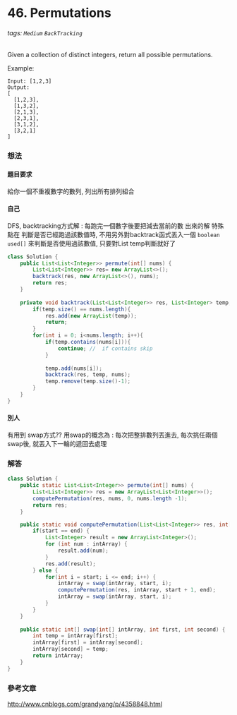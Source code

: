 # 46. Permutations

###### tags: `Medium` `BackTracking`
Given a collection of distinct integers, return all possible permutations.

Example:
```
Input: [1,2,3]
Output:
[
  [1,2,3],
  [1,3,2],
  [2,1,3],
  [2,3,1],
  [3,1,2],
  [3,2,1]
]
```


### 想法
#### 題目要求
給你一個不重複數字的數列, 列出所有排列組合

#### 自己
DFS, backtracking方式解 : 每跑完一個數字後要把減去當前的數
出來的解
特殊點在  判斷是否已經跑過該數值時, 不用另外對backtrack函式丟入一個 `boolean used[]` 來判斷是否使用過該數值, 只要對List<Integer> temp判斷就好了

```java
class Solution {
    public List<List<Integer>> permute(int[] nums) {
        List<List<Integer>> res= new ArrayList<>();
        backtrack(res, new ArrayList<>(), nums);
        return res;
    }
    
    private void backtrack(List<List<Integer>> res, List<Integer> temp, int[] nums) {
        if(temp.size() == nums.length){
            res.add(new ArrayList(temp));
            return;
        }
        for(int i = 0; i<nums.length; i++){
            if(temp.contains(nums[i])){
                continue; //  if contains skip
            }
            
            temp.add(nums[i]);
            backtrack(res, temp, nums);
            temp.remove(temp.size()-1);
        }
    }
}
```

#### 別人
有用到 swap方式??
用swap的概念為 : 每次把整排數列丟進去, 每次挑任兩個swap後, 就丟入下一輪的遞回去處理



### 解答 

```java
class Solution {
    public static List<List<Integer>> permute(int[] nums) {
        List<List<Integer>> res = new ArrayList<List<Integer>>();
        computePermutation(res, nums, 0, nums.length -1);
        return res;
    }

    public static void computePermutation(List<List<Integer>> res, int[] intArray, int start, int end) {
        if(start == end) {
            List<Integer> result = new ArrayList<Integer>();
            for (int num : intArray) {
                result.add(num);
            }
            res.add(result);
        } else {
            for(int i = start; i <= end; i++) {
                intArray = swap(intArray, start, i);
                computePermutation(res, intArray, start + 1, end);
                intArray = swap(intArray, start, i);
            }
        }
    }
    
    public static int[] swap(int[] intArray, int first, int second) {
        int temp = intArray[first];
        intArray[first] = intArray[second];
        intArray[second] = temp;
        return intArray;
    }
}
```


### 參考文章
http://www.cnblogs.com/grandyang/p/4358848.html
